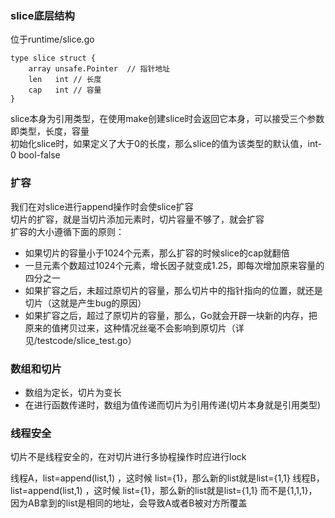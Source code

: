 ### slice底层结构
位于runtime/slice.go
```
type slice struct {
	array unsafe.Pointer  // 指针地址
	len   int // 长度
	cap   int // 容量
}
```
slice本身为引用类型，在使用make创建slice时会返回它本身，可以接受三个参数即类型，长度，容量  
初始化slice时，如果定义了大于0的长度，那么slice的值为该类型的默认值，int-0 bool-false  

### 扩容
我们在对slice进行append操作时会使slice扩容  
切片的扩容，就是当切片添加元素时，切片容量不够了，就会扩容  
扩容的大小遵循下面的原则：
+ 如果切片的容量小于1024个元素，那么扩容的时候slice的cap就翻倍
+ 一旦元素个数超过1024个元素，增长因子就变成1.25，即每次增加原来容量的四分之一
+ 如果扩容之后，未超过原切片的容量，那么切片中的指针指向的位置，就还是切片（这就是产生bug的原因）
+ 如果扩容之后，超过了原切片的容量，那么，Go就会开辟一块新的内存，把原来的值拷贝过来，这种情况丝毫不会影响到原切片（详见/testcode/slice_test.go）

### 数组和切片
+ 数组为定长，切片为变长
+ 在进行函数传递时，数组为值传递而切片为引用传递(切片本身就是引用类型)

### 线程安全
切片不是线程安全的，在对切片进行多协程操作时应进行lock  

线程A，list=append(list,1) ，这时候 list={1}，那么新的list就是list={1,1}
线程B，list=append(list,1) ，这时候 list={1}，那么新的list就是list={1,1}
而不是{1,1,1}，因为AB拿到的list是相同的地址，会导致A或者B被对方所覆盖
